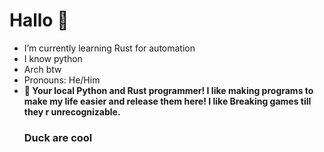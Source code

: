 # Hallo 👋
- I’m currently learning Rust for automation
- I know python
- Arch btw
- Pronouns: He/Him
- **💬 Your local Python and Rust programmer! I like making programs to make my life easier and release them here! I like Breaking games till they r unrecognizable.**
  ### Duck are cool
